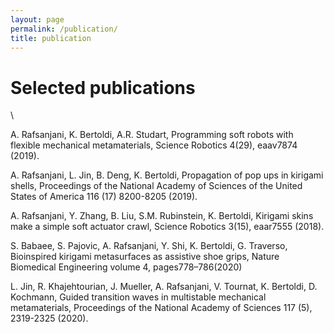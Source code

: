 ```yaml
---
layout: page
permalink: /publication/
title: publication
---
```


# Selected publications
\

A. Rafsanjani, K. Bertoldi, A.R. Studart,
Programming soft robots with flexible mechanical metamaterials,
Science Robotics 4(29), eaav7874 (2019).

A. Rafsanjani, L. Jin, B. Deng, K. Bertoldi,
Propagation of pop ups in kirigami shells,
Proceedings of the National Academy of Sciences of the United States of America 116 (17) 8200-8205 (2019).

A. Rafsanjani, Y. Zhang, B. Liu, S.M. Rubinstein, K. Bertoldi,
Kirigami skins make a simple soft actuator crawl,
Science Robotics 3(15), eaar7555 (2018).

S. Babaee, S. Pajovic, A. Rafsanjani, Y. Shi, K. Bertoldi, G. Traverso, Bioinspired kirigami metasurfaces as assistive shoe grips, Nature Biomedical Engineering volume 4, pages778–786(2020)

L. Jin, R. Khajehtourian, J. Mueller, A. Rafsanjani, V. Tournat, K. Bertoldi, D. Kochmann,
Guided transition waves in multistable mechanical metamaterials,
Proceedings of the National Academy of Sciences 117 (5), 2319-2325 (2020).






<!-- <ul class="post-list">
{% for poem in site.poetry reversed %}
    <li>
        <h2><a class="poem-title" href="{{ poem.url | prepend: site.baseurl }}">{{ poem.title }}</a></h2>
        <p class="post-meta">{{ poem.date | date: '%B %-d, %Y — %H:%M' }}</p>
      </li>
{% endfor %}
</ul> -->
